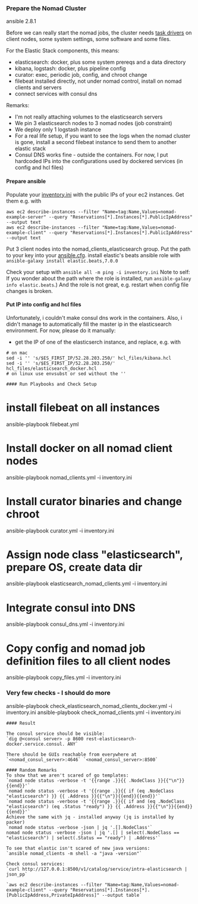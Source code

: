 ### Prepare the Nomad Cluster

ansible 2.8.1

Before we can really start the nomad jobs, the cluster needs [task drivers](https://www.nomadproject.io/docs/drivers/index.html) on client nodes, some system settings, some software and some files.

For the Elastic Stack components, this means:
* elasticsearch: docker, plus some system prereqs and a data directory
* kibana, logstash: docker, plus pipeline config
* curator: exec, periodic job, config, and chroot change
* filebeat installed directly, not under nomad control, install on nomad clients and servers
* connect services with consul dns


Remarks:
* I'm not really attaching volumes to the elasticsearch servers
* We pin 3 elasticsearch nodes to 3 nomad nodes (job constraint)
* We deploy only 1 logstash instance 
* For a real life setup, if you want to see the logs when the nomad cluster is gone, install a second filebeat instance to send them to another elastic stack
* Consul DNS works fine - outside the containers. For now, I put hardcoded IPs into the configurations used by dockered services (in config and hcl files)

#### Prepare ansible

Populate your [inventory.ini](./inventory.ini) with the public IPs of your ec2 instances. Get them e.g. with 
```
aws ec2 describe-instances --filter "Name=tag:Name,Values=nomad-example-server" --query "Reservations[*].Instances[*].PublicIpAddress" --output text
aws ec2 describe-instances --filter "Name=tag:Name,Values=nomad-example-client" --query "Reservations[*].Instances[*].PublicIpAddress" --output text
```
Put 3 client nodes into the nomad\_clients\_elasticsearch group.
Put the path to your key into your [ansible.cfg](./ansible.cfg.example).
install elastic's beats ansible role with `ansible-galaxy install elastic.beats,7.0.0`

Check your setup with `ansible all -m ping -i inventory.ini`
Note to self: If you wonder about the path where the role is installed, run `ansible-galaxy info elastic.beats`.) And the role is not great, e.g. restart when config file changes is broken.

#### Put IP into config and hcl files

Unfortunately, i couldn't make consul dns work in the containers. Also, i didn't manage to automatically fill the master ip in the elasticsearch environment. For now, please do it manually:
* get the IP of one of the elasticserch instance, and replace, e.g. with
```
# on mac
sed -i '' 's/$ES_FIRST_IP/52.28.203.250/' hcl_files/kibana.hcl 
sed -i '' 's/$ES_FIRST_IP/52.28.203.250/' hcl_files/elasticsearch_docker.hcl
# on linux use envsubst or sed without the ''

#### Run Playbooks and Check Setup

```
# install filebeat on all instances
ansible-playbook filebeat.yml
# Install docker on all nomad client nodes
ansible-playbook nomad_clients.yml -i inventory.ini 
# Install curator binaries and change chroot
ansible-playbook curator.yml -i inventory.ini 
# Assign node class "elasticsearch", prepare OS, create data dir
ansible-playbook elasticsearch_nomad_clients.yml -i inventory.ini 
# Integrate consul into DNS
ansible-playbook consul_dns.yml -i inventory.ini 
# Copy config and nomad job definition files to all client nodes
ansible-playbook copy_files.yml -i inventory.ini 

### Very few checks - I should do more
ansible-playbook check_elasticsearch_nomad_clients_docker.yml -i inventory.ini
ansible-playbook check_nomad_clients.yml -i inventory.ini
```
#### Result

The consul service should be visible:
`dig @<consul server> -p 8600 rest-elasticsearch-docker.service.consul. ANY`

There should be GUIs reachable from everywhere at `<nomad_consul_server>:4646` `<nomad_consul_server>:8500`

#### Random Remarks
To show that we aren't scared of go templates:
`nomad node status -verbose -t '{{range .}}{{ .NodeClass }}{{"\n"}}{{end}}'`
`nomad node status -verbose -t '{{range .}}{{ if (eq .NodeClass "elasticsearch") }} {{ .Address }}{{"\n"}}{{end}}{{end}}'`
`nomad node status -verbose -t '{{range .}}{{ if and (eq .NodeClass "elasticsearch") (eq .Status "ready") }} {{ .Address }}{{"\n"}}{{end}}{{end}}'`
Achieve the same with jq - installed anyway (jq is installed by packer)
`nomad node status -verbose -json | jq '.[].NodeClass'`
nomad node status -verbose -json | jq '.[] | select(.NodeClass == "elasticsearch") | select(.Status == "ready") | .Address'`

To see that elastic isn't scared of new java versions:
`ansible nomad_clients -m shell -a "java -version"`

Check consul services:
`curl http://127.0.0.1:8500/v1/catalog/service/intra-elasticsearch | json_pp`

`aws ec2 describe-instances --filter "Name=tag:Name,Values=nomad-example-client" --query "Reservations[*].Instances[*].[PublicIpAddress,PrivateIpAddress]" --output table`
